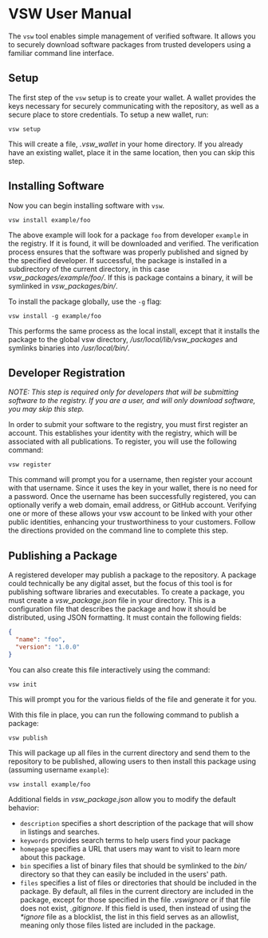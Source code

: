 # VSW User Manual

The `vsw` tool enables simple management of verified software. It allows you to
securely download software packages from trusted developers using a familiar
command line interface.

## Setup

The first step of the `vsw` setup is to create your wallet. A wallet provides
the keys necessary for securely communicating with the repository, as well as a
secure place to store credentials. To setup a new wallet, run:

```
vsw setup
```

This will create a file, _.vsw_wallet_ in your home directory. If you already
have an existing wallet, place it in the same location, then you can skip this
step.

## Installing Software

Now you can begin installing software with `vsw`.

```
vsw install example/foo
```

The above example will look for a package `foo` from developer `example` in the
registry. If it is found, it will be downloaded and verified. The verification
process ensures that the software was properly published and signed by the
specified developer. If successful, the package is installed in a subdirectory
of the current directory, in this case _vsw_packages/example/foo/_. If this is
package contains a binary, it will be symlinked in _vsw_packages/bin/_.

To install the package globally, use the `-g` flag:

```
vsw install -g example/foo
```

This performs the same process as the local install, except that it installs the
package to the global vsw directory, _/usr/local/lib/vsw_packages_ and symlinks
binaries into _/usr/local/bin/_.

## Developer Registration

_NOTE: This step is required only for developers that will be submitting
software to the registry. If you are a user, and will only download software,
you may skip this step._

In order to submit your software to the registry, you must first register an
account. This establishes your identity with the registry, which will be
associated with all publications. To register, you will use the following
command:

```
vsw register
```

This command will prompt you for a username, then register your account with
that username. Since it uses the key in your wallet, there is no need for a
password. Once the username has been successfully registered, you can optionally
verify a web domain, email address, or GitHub account. Verifying one or more of
these allows your vsw account to be linked with your other public identities,
enhancing your trustworthiness to your customers. Follow the directions provided
on the command line to complete this step.

## Publishing a Package

A registered developer may publish a package to the repository. A package could
technically be any digital asset, but the focus of this tool is for publishing
software libraries and executables. To create a package, you must create a
_vsw_package.json_ file in your directory. This is a configuration file that
describes the package and how it should be distributed, using JSON formatting.
It must contain the following fields:

```json
{
  "name": "foo",
  "version": "1.0.0"
}
```

You can also create this file interactively using the command:

```
vsw init
```

This will prompt you for the various fields of the file and generate it for you.

With this file in place, you can run the following command to publish a package:

```
vsw publish
```

This will package up all files in the current directory and send them to the
repository to be published, allowing users to then install this package using
(assuming username `example`):

```
vsw install example/foo
```

Additional fields in _vsw_package.json_ allow you to modify the default
behavior:

- `description` specifies a short description of the package that will show in
  listings and searches.
- `keywords` provides search terms to help users find your package
- `homepage` specifies a URL that users may want to visit to learn more about
  this package.
- `bin` specifies a list of binary files that should be symlinked to the _bin/_
  directory so that they can easily be included in the users' path.
- `files` specifies a list of files or directories that should be included in
  the package. By default, all files in the current directory are included in
  the package, except for those specified in the file _.vswignore_ or if that
  file does not exist, _.gitignore_. If this field is used, then instead of
  using the _\*ignore_ file as a blocklist, the list in this field serves as an
  allowlist, meaning only those files listed are included in the package.
